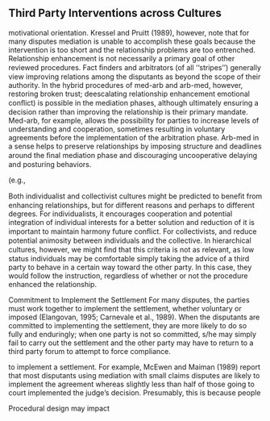 ## Third Party Interventions across Cultures

motivational orientation. Kressel and Pruitt (1989), however, note that for many disputes mediation is unable to accomplish these goals because the intervention is too short and the relationship problems are too entrenched. Relationship enhancement is not necessarily a primary goal of other reviewed procedures. Fact ﬁnders and arbitrators (of all ‘‘stripes’’) generally view improving relations among the disputants as beyond the scope of their authority. In the hybrid procedures of med-arb and arb-med, however, restoring broken trust; deescalating relationship enhancement emotional conﬂict) is possible in the mediation phases, although ultimately ensuring a decision rather than improving the relationship is their primary mandate. Med-arb, for example, allows the possibility for parties to increase levels of understanding and cooperation, sometimes resulting in voluntary agreements before the implementation of the arbitration phase. Arb-med in a sense helps to preserve relationships by imposing structure and deadlines around the ﬁnal mediation phase and discouraging uncooperative delaying and posturing behaviors.

(e.g.,

Both individualist and collectivist cultures might be predicted to beneﬁt from enhancing relationships, but for different reasons and perhaps to different degrees. For individualists, it encourages cooperation and potential integration of individual interests for a better solution and reduction of it is important to maintain harmony future conﬂict. For collectivists, and reduce potential animosity between individuals and the collective. In hierarchical cultures, however, we might ﬁnd that this criteria is not as relevant, as low status individuals may be comfortable simply taking the advice of a third party to behave in a certain way toward the other party. In this case, they would follow the instruction, regardless of whether or not the procedure enhanced the relationship.

Commitment to Implement the Settlement For many disputes, the parties must work together to implement the settlement, whether voluntary or imposed (Elangovan, 1995; Carnevale et al., 1989). When the disputants are committed to implementing the settlement, they are more likely to do so fully and enduringly; when one party is not so committed, s/he may simply fail to carry out the settlement and the other party may have to return to a third party forum to attempt to force compliance.

to implement a settlement. For example, McEwen and Maiman (1989) report that most disputants using mediation with small claims disputes are likely to implement the agreement whereas slightly less than half of those going to court implemented the judge’s decision. Presumably, this is because people

Procedural design may impact
